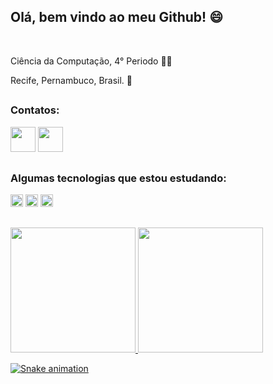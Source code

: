 <h2>Olá, bem vindo ao meu Github! 😄</h2>
<div>
<br>
<p>
Ciência da Computação, 4° Periodo 👨‍💻  
</p>
<p> 
Recife, Pernambuco, Brasil. 🌴
</p> 
</div>

##

<div style="display: inline_block">  
<p>
<strong><h3>Contatos:</h3></strong>  
</p>  
<a href = "https://www.linkedin.com/in/davi-mateus-30aa271a3/"> <img height="40" width="40" src = "https://image.flaticon.com/icons/png/512/174/174857.png"></a> 
<a href = "https://www.instagram.com/davimateus1/"> <img height="40" width="40" src = "https://image.flaticon.com/icons/png/512/174/174855.png"></a> 
</div>

<div style="display: inline_block">  
<p>
  
  ##
<strong><h3>Algumas tecnologias que estou estudando:</h3></strong> 
</p>  
<img height="20em" src="https://img.shields.io/badge/CSS3-1572B6?style=for-the-badge&logo=css3&logoColor=white"/>
<img height="20em" src="https://img.shields.io/badge/HTML5-E34F26?style=for-the-badge&logo=html5&logoColor=white"/>
<img height="20em" src="https://img.shields.io/badge/Java-ED8B00?style=for-the-badge&logo=java&logoColor=white"/>
</div>  

##
<a href="https://github.com/davimateus1">
<div style="display: inline_block">  
<img height="200em" src="https://github-readme-stats.vercel.app/api?username=davimateus1&show_icons=true&theme=tokyonight"/>
<img height="200em" src="https://github-readme-stats.vercel.app/api/top-langs/?username=davimateus1&theme=tokyonight"/>

![Snake animation](https://github.com/davimateus1/davimateus1/blob/output/github-contribution-grid-snake.svg)
  
</div>
